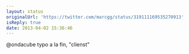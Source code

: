 ```yaml
---
layout: status
originalUrl: 'https://twitter.com/marcgg/status/319111169535270913'
isReply: true
date: 2013-04-02 15:36:46
---
```


@ondacube typo a la fin, "clienst"
